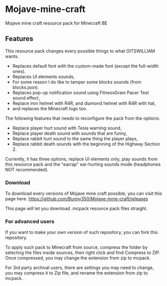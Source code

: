 # Mojave-mine-craft
Mojave mine craft resource pack for Minecraft BE
## Features

This resource pack changes every possible things to what OITSWILLIAM wants.

- Replaces default font with the custom-made font (except the full-width ones).
- Replaces UI elements sounds,
- For some reason I do like to tamper some blocks sounds (from blocks.json).
- Replaces pop-up notification sound using FitnessGram Pacer Test sound effect,
- Replace iron helmet with R4R, and diamond helmet with R4R with hat,
- and replaces the Minecraft logo too.

The following features that needs to reconfigure the pack from the options:
- Replace player hurt sound with Tesla warning sound,
- Replace player death sound with sounds that are funny,
- Replace rabbit hurt sound to the same thing the player plays,
- Replace rabbit death sounds with the beginning of the Highway Section 2.

Currently, it has three options, replace UI elements only, play sounds from this resource pack and the "earrap" ear-hurting sounds mode (headphones NOT recommended).

### Download

To download every versions of Mojave mine craft possible, you can visit this page here.
https://github.com/Bunny350/Mojave-mine-craft/releases

This page will let you download .mcpack resource pack files straight.

### For advanced users
If you want to make your own version of such repository, you can fork this repository.

To apply such pack to Minecraft from source, compress the folder by selecting the files inside sources, then right click and find Compress to ZIP. Once compressed, you may change the extension from zip to mcpack.

For 3rd party archival users, there are settings you may need to change, you may compress it to Zip file, and rename the extension from zip to mcpack.
